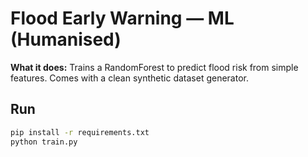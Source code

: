 # Flood Early Warning — ML (Humanised)

**What it does:** Trains a RandomForest to predict flood risk from simple features.
Comes with a clean synthetic dataset generator.

## Run
```bash
pip install -r requirements.txt
python train.py
```
